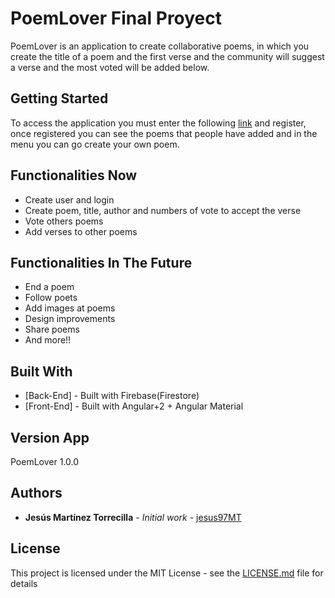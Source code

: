 # PoemLover Final Proyect

PoemLover is an application to create collaborative poems, in which you create the title of a poem and the first verse and the community will suggest a verse and the most voted will be added below.

## Getting Started

To access the application you must enter the following [link](https://proyectofinal-jesus97mt.web.app/) and register, once registered you can see the poems that people have added and in the menu you can go create your own poem.

## Functionalities Now

  * Create user and login
  * Create poem, title, author and numbers of vote to accept the verse
  * Vote others poems
  * Add verses to other poems 
  
  ## Functionalities In The Future

  * End a poem
  * Follow poets
  * Add images at poems
  * Design improvements
  * Share poems
  * And more!!


## Built With

* [Back-End] - Built with Firebase(Firestore)
* [Front-End] - Built with Angular+2 + Angular Material


## Version App

PoemLover 1.0.0

## Authors

* **Jesús Martínez Torrecilla** - *Initial work* - [jesus97MT](https://github.com/jesus97MT)

## License

This project is licensed under the MIT License - see the [LICENSE.md](LICENSE.md) file for details

